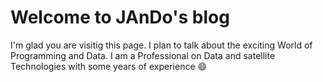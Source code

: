 # Welcome to JAnDo's blog

I'm glad you are visitig this page. I plan to talk about the exciting World of Programming and Data.
I am a Professional on Data and satellite Technologies with some years of experience :smile:
